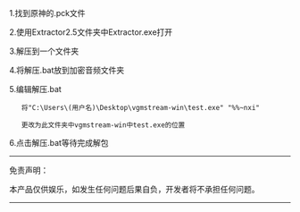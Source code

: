 1.找到原神的.pck文件 

2.使用Extractor2.5文件夹中Extractor.exe打开

3.解压到一个文件夹

4.将解压.bat放到加密音频文件夹

5.编辑解压.bat

       将"C:\Users\(用户名)\Desktop\vgmstream-win\test.exe" "%%~nxi"
   
       更改为此文件夹中vgmstream-win中test.exe的位置
   
6.点击解压.bat等待完成解包

***************************************************************************

免责声明：

本产品仅供娱乐，如发生任何问题后果自负，开发者将不承担任何问题。

***************************************************************************
